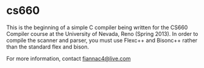 cs660
=====

This is the beginning of a simple C compiler being written for the CS660 
Compiler course at the University of Nevada, Reno (Spring 2013). In order to
compile the scanner and parser, you must use Flexc++ and Bisonc++ rather than
the standard flex and bison.

For more information, contact fiannac4@live.com

